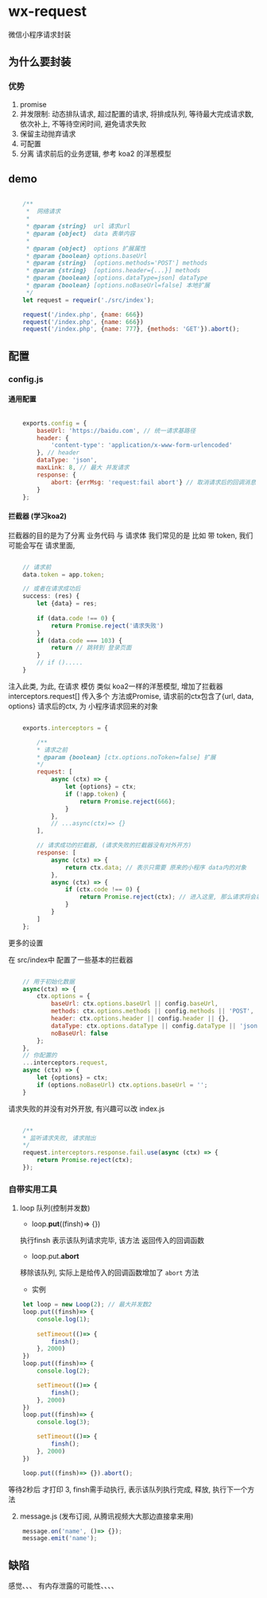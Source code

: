 # wx-request
微信小程序请求封装


## 为什么要封装

### 优势

1. promise
2. 并发限制: 动态排队请求, 超过配置的请求, 将排成队列, 等待最大完成请求数, 依次补上, 不等待空闲时间, 避免请求失败
3. 保留主动抛弃请求
4. 可配置
5. 分离 请求前后的业务逻辑, 参考 koa2 的洋葱模型


## demo

```js

    /**
     *  网络请求
     *
     * @param {string}  url 请求url
     * @param {object}  data 表单内容
     *
     * @param {object}  options 扩展属性
     * @param {boolean} options.baseUrl
     * @param {string}  [options.methods='POST'] methods
     * @param {string}  [options.header={...}] methods
     * @param {boolean} [options.dataType=json] dataType
     * @param {boolean} [options.noBaseUrl=false] 本地扩展
     */
    let request = requeir('./src/index');

    request('/index.php', {name: 666})
    request('/index.php', {name: 666})
    request('/index.php', {name: 777}, {methods: 'GET'}).abort();

```

## 配置
    
### config.js
    
#### 通用配置
```js

    exports.config = {
        baseUrl: 'https://baidu.com', // 统一请求基路径
        header: {
            'content-type': 'application/x-www-form-urlencoded'
        }, // header
        dataType: 'json',
        maxLink: 8, // 最大 并发请求
        response: {
            abort: {errMsg: 'request:fail abort'} // 取消请求后的回调消息
        }
    };

```

#### 拦截器 (学习koa2)

拦截器的目的是为了分离 业务代码 与 请求体
我们常见的是 比如 带 token, 我们可能会写在 请求里面, 
    
```js

    // 请求前
    data.token = app.token;

    // 或者在请求成功后
    success: (res) {
        let {data} = res;
        
        if (data.code !== 0) {
            return Promise.reject('请求失败')
        }
        if (data.code === 103) {
            return // 跳转到 登录页面
        }
        // if ().....
    }

```

注入此类, 为此, 在请求 模仿 类似 koa2一样的洋葱模型, 增加了拦截器
interceptors.request[] 传入多个 方法或Promise, 请求前的ctx包含了{url, data, options}
请求后的ctx, 为 小程序请求回来的对象

```js

    exports.interceptors = {

        /**
        * 请求之前
        * @param {boolean} [ctx.options.noToken=false] 扩展
        */
        request: [
            async (ctx) => {
                let {options} = ctx;
                if (!app.token) {
                    return Promise.reject(666);
                }
            },
            // ...async(ctx)=> {}
        ],

        // 请求成功的拦截器, (请求失败的拦截器没有对外开方)
        response: [
            async (ctx) => {
                return ctx.data; // 表示只需要 原来的小程序 data内的对象
            },
            async (ctx) => {
                if (ctx.code !== 0) {
                    return Promise.reject(ctx); // 进入这里, 那么请求将会以 reject 的方式回调 
                }
            }
        ]
    };

```

更多的设置

在 src/index中 配置了一些基本的拦截器
```js

    // 用于初始化数据
    async(ctx) => {
        ctx.options = {
            baseUrl: ctx.options.baseUrl || config.baseUrl,
            methods: ctx.options.methods || config.methods || 'POST',
            header: ctx.options.header || config.header || {},
            dataType: ctx.options.dataType || config.dataType || 'json',
            noBaseUrl: false
        };
    },
    // 你配置的
    ...interceptors.request,
    async (ctx) => {
        let {options} = ctx;
        if (options.noBaseUrl) ctx.options.baseUrl = '';
    }

```

请求失败的并没有对外开放, 有兴趣可以改 index.js
```js

    /**
    * 监听请求失败, 请求抛出
    */
    request.interceptors.response.fail.use(async (ctx) => {
        return Promise.reject(ctx);
    });
```
### 自带实用工具

1. loop 队列(控制并发数)


    - loop.**put**((finsh)=> {})

    执行finsh 表示该队列请求完毕, 该方法 返回传入的回调函数

    - loop.put.**abort** 
    
    移除该队列, 实际上是给传入的回调函数增加了 `abort` 方法

    - 实例
    
```js
    let loop = new Loop(2); // 最大并发数2
    loop.put((finsh)=> {
        console.log(1);
        
        setTimeout(()=> {
            finsh();
        }, 2000)
    })
    loop.put((finsh)=> {
        console.log(2);

        setTimeout(()=> {
            finsh();
        }, 2000)
    })
    loop.put((finsh)=> {
        console.log(3);

        setTimeout(()=> {
            finsh();
        }, 2000)
    })

    loop.put((finsh)=> {}).abort();
```

等待2秒后 才打印 3, finsh需手动执行, 表示该队列执行完成, 释放, 执行下一个方法



2. message.js (发布订阅, 从腾讯视频大大那边直接拿来用)

```js
    message.on('name', ()=> {});
    message.emit('name');
```

## 缺陷
感觉、、、 有内存泄露的可能性、、、、